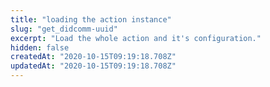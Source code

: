 ```yaml
---
title: "loading the action instance"
slug: "get_didcomm-uuid"
excerpt: "Load the whole action and it's configuration."
hidden: false
createdAt: "2020-10-15T09:19:18.708Z"
updatedAt: "2020-10-15T09:19:18.708Z"
---
```

